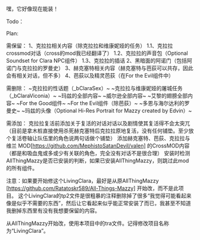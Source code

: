 嘿，它好像现在能装！

Todo：

Plan:

需保留：
1、克拉拉相关内容（除克拉拉和维康妮娅的任务）
	1.1、克拉拉crossmod对话（cross的mod我已经翻译了）
	1.2、克拉拉的声音包（Optional Soundset for Clara NPC组件）
	1.3、克拉拉的插话
2、黑暗面的阿诺门（包括阿诺门与克拉拉的罗曼史）
3、赫克塞特相关内容（赫克塞特与芭荻可以共存，因此会有相关对话，但不多）
4、芭荻以及精灵芭荻（在For the Evil组件中）

需删除：
~克拉拉的性话题（_bClaraSex）~
~克拉拉与维康妮娅的屠城任务（_bClaraViconia）~
~玛兹的全部内容~
~威尔逊全部内容~
~艾黎的翅膀全部内容~
~For the Good组件~
~For the Evil组件（除芭荻）~
~多恩与海尔达利的罗曼史~
~玛兹的头像（Optional Hi-Res Portrait for Mazzy created by Edvin）~

需添加：
克拉拉复活前添加关于复活的对话对话以及剧情使其复活得不会太突兀（目前是拿木桩直接使用杀死赫克塞特后克拉拉原地复活，没有任何铺垫。至少放个复活卷轴让队伍里的角色说两句话做个铺垫）
添加赫克塞特、芭荻、克拉拉与维兰 MOD[https://github.com/MephistoSatanDevil/valen] 的CrossMOD内容（都是和吸血鬼或多或少有关联的角色，完全没有对话不是很合理）
安装时检测AllThingMazzy是否已安装的判断，如果已安装AllThingMazzy，则跳过此mod的所有组件。

注意：如果要开始修这个LivingClara，最好是从原AllThingMazzy [https://github.com/Ratatoskr589/All-Things-Mazzy] 开始改，而不是此项目。
这个LivingClara的tp2文件是很粗暴的注释删除掉了很多“我觉得可能看起来像是似乎不需要的东西”，然后让它看起来似乎能正常安装了而已，我甚至不知道我删掉东西里有没有我想要保留的内容。

从AllThingMazzy开始改，使用本项目中的tra文件。记得修改项目名称为“LivingClara”。
